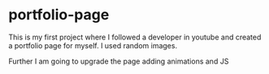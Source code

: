# portfolio-page
This is my first project where I followed a developer in youtube and created a portfolio page for myself. I used random images.

Further I am going to upgrade the page adding animations and JS
